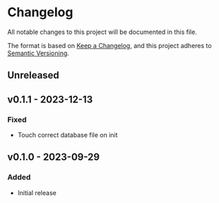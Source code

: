 # Changelog

All notable changes to this project will be documented in this file.

The format is based on [Keep a Changelog](https://keepachangelog.com), and this project adheres to [Semantic Versioning](https://semver.org).

## Unreleased

## v0.1.1 - 2023-12-13

### Fixed
- Touch correct database file on init

## v0.1.0 - 2023-09-29

### Added
- Initial release

